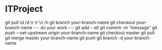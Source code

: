 # ITProject


git pull \d /d \r /r \n /n
git branch your-branch-name
git checkout your-branch-name
--- do your work ---
git add --all
git commit -m “message”
git push --set-upstream origin your-branch-name
git checkout master
git pull
git merge master your-branch-name
git push
git branch -d your-branch-name

